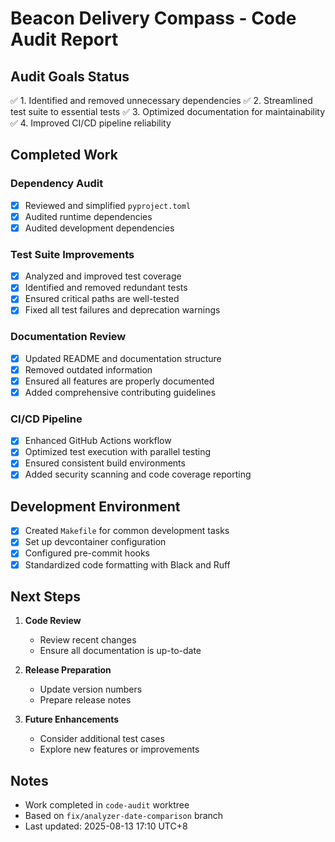 # Beacon Delivery Compass - Code Audit Report

## Audit Goals Status
✅ 1. Identified and removed unnecessary dependencies
✅ 2. Streamlined test suite to essential tests
✅ 3. Optimized documentation for maintainability
✅ 4. Improved CI/CD pipeline reliability

## Completed Work

### Dependency Audit
- [x] Reviewed and simplified `pyproject.toml`
- [x] Audited runtime dependencies
- [x] Audited development dependencies

### Test Suite Improvements
- [x] Analyzed and improved test coverage
- [x] Identified and removed redundant tests
- [x] Ensured critical paths are well-tested
- [x] Fixed all test failures and deprecation warnings

### Documentation Review
- [x] Updated README and documentation structure
- [x] Removed outdated information
- [x] Ensured all features are properly documented
- [x] Added comprehensive contributing guidelines

### CI/CD Pipeline
- [x] Enhanced GitHub Actions workflow
- [x] Optimized test execution with parallel testing
- [x] Ensured consistent build environments
- [x] Added security scanning and code coverage reporting

## Development Environment
- [x] Created `Makefile` for common development tasks
- [x] Set up devcontainer configuration
- [x] Configured pre-commit hooks
- [x] Standardized code formatting with Black and Ruff

## Next Steps
1. **Code Review**
   - Review recent changes
   - Ensure all documentation is up-to-date

2. **Release Preparation**
   - Update version numbers
   - Prepare release notes

3. **Future Enhancements**
   - Consider additional test cases
   - Explore new features or improvements

## Notes
- Work completed in `code-audit` worktree
- Based on `fix/analyzer-date-comparison` branch
- Last updated: 2025-08-13 17:10 UTC+8
